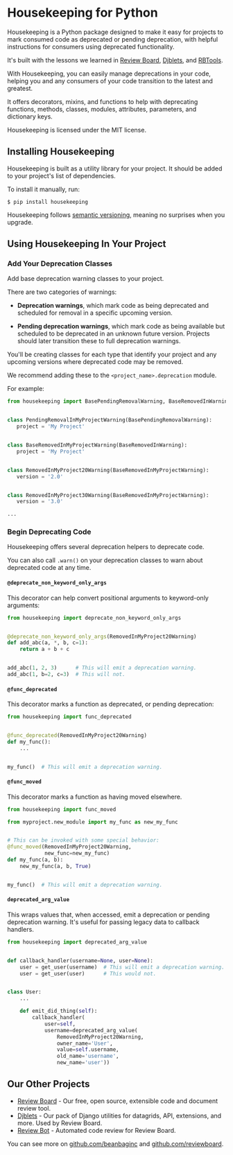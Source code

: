 # Housekeeping for Python

Housekeeping is a Python package designed to make it easy for projects to mark
consumed code as deprecated or pending deprecation, with helpful instructions
for consumers using deprecated functionality.

It's built with the lessons we learned in
[Review Board](https://www.reviewboard.org),
[Djblets](https://github.com/djblets/djblets), and
[RBTools](https://www.reviewboard.org/downloads/rbtools/).

With Housekeeping, you can easily manage deprecations in your code, helping you
and any consumers of your code transition to the latest and greatest.

It offers decorators, mixins, and functions to help with deprecating functions,
methods, classes, modules, attributes, parameters, and dictionary keys.

Housekeeping is licensed under the MIT license.


## Installing Housekeeping

Housekeeping is built as a utility library for your project. It should be
added to your project's list of dependencies.

To install it manually, run:

```console
$ pip install housekeeping
```

Housekeeping follows [semantic versioning](https://semver.org/), meaning no
surprises when you upgrade.


## Using Housekeeping In Your Project

### Add Your Deprecation Classes

Add base deprecation warning classes to your project.

There are two categories of warnings:

* **Deprecation warnings**, which mark code as being deprecated and
 scheduled for removal in a specific upcoming version.

* **Pending deprecation warnings**, which mark code as being available but
 scheduled to be deprecated in an unknown future version. Projects should
 later transition these to full deprecation warnings.

You'll be creating classes for each type that identify your project and any
upcoming versions where deprecated code may be removed.

We recommend adding these to the ``<project_name>.deprecation`` module.

For example:

```python
from housekeeping import BasePendingRemovalWarning, BaseRemovedInWarning


class PendingRemovalInMyProjectWarning(BasePendingRemovalWarning):
   project = 'My Project'


class BaseRemovedInMyProjectWarning(BaseRemovedInWarning):
   project = 'My Project'


class RemovedInMyProject20Warning(BaseRemovedInMyProjectWarning):
   version = '2.0'


class RemovedInMyProject30Warning(BaseRemovedInMyProjectWarning):
   version = '3.0'

...
```


### Begin Deprecating Code

Housekeeping offers several deprecation helpers to deprecate code.

You can also call `.warn()` on your deprecation classes to warn about
deprecated code at any time.


#### `@deprecate_non_keyword_only_args`

This decorator can help convert positional arguments to keyword-only arguments:

```python
from housekeeping import deprecate_non_keyword_only_args


@deprecate_non_keyword_only_args(RemovedInMyProject20Warning)
def add_abc(a, *, b, c=1):
    return a + b + c


add_abc(1, 2, 3)      # This will emit a deprecation warning.
add_abc(1, b=2, c=3)  # This will not.
````


#### `@func_deprecated`

This decorator marks a function as deprecated, or pending deprecation:

```python
from housekeeping import func_deprecated


@func_deprecated(RemovedInMyProject20Warning)
def my_func():
    ...


my_func()  # This will emit a deprecation warning.
```


#### `@func_moved`

This decorator marks a function as having moved elsewhere.

```python
from housekeeping import func_moved

from myproject.new_module import my_func as new_my_func


# This can be invoked with some special behavior:
@func_moved(RemovedInMyProject20Warning,
            new_func=new_my_func)
def my_func(a, b):
    new_my_func(a, b, True)


my_func()  # This will emit a deprecation warning.
```


#### `deprecated_arg_value`

This wraps values that, when accessed, emit a deprecation or pending
deprecation warning. It's useful for passing legacy data to callback handlers.

```python
from housekeeping import deprecated_arg_value


def callback_handler(username=None, user=None):
    user = get_user(username)  # This will emit a deprecation warning.
    user = get_user(user)      # This would not.


class User:
    ...

    def emit_did_thing(self):
        callback_handler(
            user=self,
            username=deprecated_arg_value(
                RemovedInMyProject20Warning,
                owner_name='User',
                value=self.username,
                old_name='username',
                new_name='user'))
```


Our Other Projects
------------------

* [Review Board](https://www.reviewboard.org) -
  Our free, open source, extensible code and document review tool.
* [Djblets](https://github.com/djblets/djblets/) -
  Our pack of Django utilities for datagrids, API, extensions, and more. Used
  by Review Board.
* [Review Bot](https://www.reviewboard.org/downloads/reviewbot/) -
  Automated code review for Review Board.

You can see more on [github.com/beanbaginc](https://github.com/beanbaginc) and
[github.com/reviewboard](https://github.com/reviewboard).

